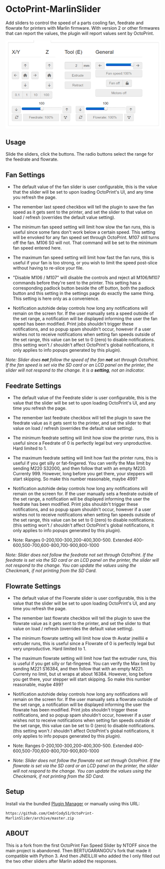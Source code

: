 # OctoPrint-MarlinSlider

Add sliders to control the speed of a parts cooling fan, feedrate and flowrate for printers with Marlin firmware.
With version 2 or other firmwares that can report the values, the plugin will report values sent by OctoPrint.

![](./image/slider.png)

## Usage

Slide the sliders, click the buttons. The radio buttons select the range for the feedrate and flowrate.

## Fan Settings

* The default value of the fan slider is user configurable, this is the value that the slider will be set to upon loading OctoPrint's UI, and any time you refresh the page.

* The remember last speed checkbox will tell the plugin to save the fan speed as it gets sent to the printer, and set the slider to that value on load / refresh (overrides the default value setting).

* The minimum fan speed setting will limit how slow the fan runs, this is useful since some fans don't work below a certain speed. This setting will be envoked for any fan speed set through OctoPrint. M107 still turns off the fan. M106 S0 will not. That command will be set to the minimum fan speed entered here.

* The maximum fan speed setting will limit how fast the fan runs, this is useful if your fan is too strong, or you wish to limit the speed post-slice without having to re-slice your file.

* "Disable M106 / M107" will disable the controls and reject all M106/M107 commands before they're sent to the printer. This setting has a corresponding padlock button beside the off button, both the padlock button and this setting in the settings page do exactly the same thing. This setting is here only as a convenience.

* Notification autohide delay controls how long any notifications will remain on the screen for. If the user manually sets a speed outside of the set range, a notification will be displayed informing the user the fan speed has been modified. Print jobs shouldn't trigger these notifications, and so popup spam shouldn't occur, however if a user wishes not to receive notifications when setting fan speeds outside of the set range, this value can be set to 0 (zero) to disable notifications. (this setting won't / shouldn't affect OctoPrint's global notifications, it only applies to info popups generated by this plugin).

*Note: Slider does **not** follow the speed of the fan **not** set through OctoPrint.
If the fan speed is set via the SD card or an LCD panel on the printer, the slider will not respond to the change.
It is a **setting**, not an indicator.*

## Feedrate Settings

* The default value of the Feedrate slider is user configurable, this is the value that the slider will be set to upon loading OctoPrint's UI, and any time you refresh the page.

* The remember last feedrate checkbox will tell the plugin to save the feedrate value as it gets sent to the printer, and set the slider to that value on load / refresh (overrides the default value setting).

* The minimum feedrate setting will limit how slow the printer runs, this is useful since a Feedrate of 0 is perfectly legal but very unproductive. Hard limited to 1.

* The maximum feedrate setting will limit how fast the printer runs, this is useful if you get silly or fat-fingered. You can verify the Max limit by sending M220 S32000, and then follow that with an empty M220. Currenty 999. However, long before you get there, your steppers will start skipping. So make this number reasonable, maybe 499?

* Notification autohide delay controls how long any notifications will remain on the screen for. If the user manually sets a feedrate outside of the set range, a notification will be displayed informing the user the feedrate has been modified. Print jobs shouldn't trigger these notifications, and so popup spam shouldn't occur, however if a user wishes not to receive notifications when setting fan speeds outside of the set range, this value can be set to 0 (zero) to disable notifications. (this setting won't / shouldn't affect OctoPrint's global notifications, it only applies to info popups generated by this plugin).

* Note: Ranges 0-200,100-300,200-400,300-500. Extended 400-600,500-700,600-800,700-900,800-1000

*Note: Slider does not follow the feedrate not set through OctoPrint. If the feedrate is set via the SD card or an LCD panel on the printer, the slider will not respond to the change.
You can update the values using the Checkmark, if not printing from the SD Card.*

## Flowrate Settings

* The default value of the Flowrate slider is user configurable, this is the value that the slider will be set to upon loading OctoPrint's UI, and any time you refresh the page.

* The remember last flowrate checkbox will tell the plugin to save the flowrate value as it gets sent to the printer, and set the slider to that value on load / refresh (overrides the default value setting).

* The minimum flowrate setting will limit how slow th Avatar jneilliii e extruder runs, this is useful since a Flowrate of 0 is perfectly legal but very unproductive. Hard limited to 1.

* The maximum flowrate setting will limit how fast the extruder runs, this is useful if you get silly or fat-fingered. You can verify the Max limit by sending M221 S16384, and then follow that with an empty M221. Currenty no limit, but ut wraps at about 16384. However, long before you get there, your stepper will start skipping. So make this number reasonable, maybe 499?

* Notification autohide delay controls how long any notifications will remain on the screen for. If the user manually sets a flowrate outside of the set range, a notification will be displayed informing the user the flowrate has been modified. Print jobs shouldn't trigger these notifications, and so popup spam shouldn't occur, however if a user wishes not to receive notifications when setting fan speeds outside of the set range, this value can be set to 0 (zero) to disable notifications. (this setting won't / shouldn't affect OctoPrint's global notifications, it only applies to info popups generated by this plugin).

* Note: Ranges 0-200,100-300,200-400,300-500. Extended 400-600,500-700,600-800,700-900,800-1000

* *Note: Slider does not follow the flowrate not set through OctoPrint. If the flowrate is set via the SD card or an LCD panel on the printer, the slider will not respond to the change.
You can update the values using the Checkmark, if not printing from the SD Card.*

## Setup

Install via the bundled [Plugin Manager](https://docs.octoprint.org/en/master/bundledplugins/pluginmanager.html)
or manually using this URL:

    https://github.com/CmdrCody51/OctoPrint-MarlinSlider/archive/master.zip

## ABOUT

This is a fork from the first OctoPrint Fan Speed Slider by NTOFF since the main project is abandoned.
Then BERTUGARANGOU's fork that made it compatible with Python 3.
And then JNEILLIII who added the
I only filled out the two other sliders after Marlin added the responses.
